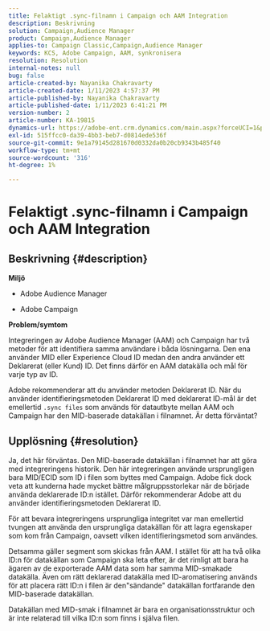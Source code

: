 ```yaml
---
title: Felaktigt .sync-filnamn i Campaign och AAM Integration
description: Beskrivning
solution: Campaign,Audience Manager
product: Campaign,Audience Manager
applies-to: Campaign Classic,Campaign,Audience Manager
keywords: KCS, Adobe Campaign, AAM, synkronisera
resolution: Resolution
internal-notes: null
bug: false
article-created-by: Nayanika Chakravarty
article-created-date: 1/11/2023 4:57:37 PM
article-published-by: Nayanika Chakravarty
article-published-date: 1/11/2023 6:41:21 PM
version-number: 2
article-number: KA-19815
dynamics-url: https://adobe-ent.crm.dynamics.com/main.aspx?forceUCI=1&pagetype=entityrecord&etn=knowledgearticle&id=473a7a0b-d191-ed11-aad1-6045bd006e5a
exl-id: 515ffcc0-da39-4bb3-beb7-d0814ede536f
source-git-commit: 9e1a79145d281670d0332da0b20cb9343b485f40
workflow-type: tm+mt
source-wordcount: '316'
ht-degree: 1%

---
```


# Felaktigt .sync-filnamn i Campaign och AAM Integration

## Beskrivning {#description}


<b>Miljö</b>

- Adobe Audience Manager

- Adobe Campaign

<b>Problem/symtom</b>

Integreringen av Adobe Audience Manager (AAM) och Campaign har två metoder för att identifiera samma användare i båda lösningarna. Den ena använder MID eller Experience Cloud ID medan den andra använder ett Deklarerat (eller Kund) ID. Det finns därför en AAM datakälla och mål för varje typ av ID.

Adobe rekommenderar att du använder metoden Deklarerat ID. När du använder identifieringsmetoden Deklarerat ID med deklarerat ID-mål är det emellertid `.sync files` som används för datautbyte mellan AAM och Campaign har den MID-baserade datakällan i filnamnet. Är detta förväntat?


## Upplösning {#resolution}


Ja, det här förväntas. Den MID-baserade datakällan i filnamnet har att göra med integreringens historik. Den här integreringen använde ursprungligen bara MID/ECID som ID i filen som byttes med Campaign. Adobe fick dock veta att kunderna hade mycket bättre målgruppsstorlekar när de började använda deklarerade ID:n istället. Därför rekommenderar Adobe att du använder identifieringsmetoden Deklarerat ID.

För att bevara integreringens ursprungliga integritet var man emellertid tvungen att använda den ursprungliga datakällan för att lagra egenskaper som kom från Campaign, oavsett vilken identifieringsmetod som användes.

Detsamma gäller segment som skickas från AAM. I stället för att ha två olika ID:n för datakällan som Campaign ska leta efter, är det rimligt att bara ha ägaren av de exporterade AAM data som har samma MID-smakade datakälla. Även om rätt deklarerad datakälla med ID-aromatisering används för att placera rätt ID:n i filen är den&quot;sändande&quot; datakällan fortfarande den MID-baserade datakällan.

Datakällan med MID-smak i filnamnet är bara en organisationsstruktur och är inte relaterad till vilka ID:n som finns i själva filen.
